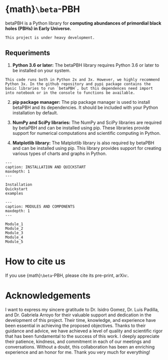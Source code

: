 # {math}`\beta`-PBH

betaPBH is a Python library for **computing abundances of primordial black holes 
(PBHs) in Early Universe.** 


```{warning}
This project is under heavy development.
```

## Requeriments

1. **Python 3.6 or later:** The betaPBH library requires Python 3.6 or later to be installed on your system.

```{note}
This code runs both in Python 2x and 3x. However, we highly recommend Python 3x. In the github repository and pypi package contains the basic libraries to run `betaPBH`, but this dependences need import into notebook or in the console to functions be available.
```

2. **pip package manager:** The pip package manager is used to install betaPBH and its dependencies. It should be included with your Python installation by default.

3. **NumPy and SciPy libraries:** The NumPy and SciPy libraries are required by betaPBH and can be installed using pip. These libraries provide support for numerical computations and scientific computing in Python.

4. **Matplotlib library:** The Matplotlib library is also required by betaPBH and can be installed using pip. This library provides support for creating various types of charts and graphs in Python.


```{toctree}
---
caption: INSTALLATION AND QUICKSTART
maxdepth: 1
---

Installation
Quickstart
examples
```

```{toctree}
---
caption: MODULES AND COMPONENTS
maxdepth: 1
---

Module_1
Module_2
Module_3
Module_4
Module_5
```


# How to cite us

If you use {math}`\beta`-PBH, please cite its pre-print, arXiv:.


# Acknowledgements


I want to express my sincere gratitude to Dr. Isidro Gomez, Dr. Luis Padilla, and Dr. Gabriela Arroyo for their valuable support and dedication in the development of this project. Their time, knowledge, and experience have been essential in achieving the proposed objectives. Thanks to their guidance and advice, we have achieved a level of quality and scientific rigor that has been fundamental to the success of this work. I deeply appreciate their patience, kindness, and commitment in each of our meetings and conversations. Without a doubt, this collaboration has been an enriching experience and an honor for me. Thank you very much for everything!
